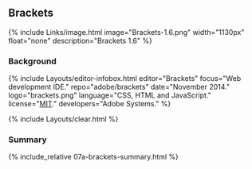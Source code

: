 ## Brackets
{% include Links/image.html image="Brackets-1.6.png" width="1130px" float="none" description="Brackets 1.6" %}

### Background
{% include Layouts/editor-infobox.html editor="Brackets" focus="Web development IDE." repo="adobe/brackets" date="November 2014." logo="brackets.png" language="CSS, HTML and JavaScript." license="<a href='https://github.com/adobe/brackets/blob/master/LICENSE' link='_blank'>MIT</a>." developers="Adobe Systems." %}

{% include Layouts/clear.html %}<br/>
### Summary
{% include_relative 07a-brackets-summary.html %}
